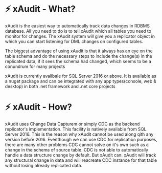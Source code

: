 # ⚡️ xAudit - What?

xAudit is the easiest way to automatically track data changes in RDBMS database. All you need to do is to tell xAudit which all tables you need to monitor for changes. The xAudit system will give you a replicator object in which you can start listening for DML changes on configured tables. 

The biggest advantage of using xAudit is that it always has an eye on the table schema and do the necessary steps to include the change(s) in the replicated data, if it sees the schema had changed, which seems to be a conundrum for many projects

xAudit is currently avalibale for SQL Server 2016 or above. It is available as a nuget package and can be integrated with any app types(console, web & desktop) in both .net framework and .net core projects

# ⚡️ xAudit - How?

xAudit uses Change Data Capturem or simply CDC as the backend replicator's implementation. This facility is natively available from SQL Server 2016. This is the reason why xAudit cannot be used along qith any version before 2016. Eventhough we can use CDC for replication purposes, there are many other problems CDC cannot solve on it's own such as a change in the schema of source table. CDC is not able to automatically handle a data structure change by default. But xAudit can. xAudit will track any structural change in data and will reacreate CDC instance for that table without losing already replicated data.

